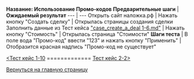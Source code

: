 **Название: Использование Промо-кодов**
**Предварительные шаги** | **Ожидаемый результат** 
--- | ---
 Открыть сайт наложка.рф | 
 Нажать кнопку "Создать сделку" | Открылась страницы создания сделки
Заполнить данные из Тест кейса ["case_create_a_deal 1-6.md"](https://github.com/masteroff/Test-case-nalozhka/blob/main/case_create_a_deal%201-6.md) |
Нажать кнопку "Стоимость" | Открылась страница "Стоимости"
**Шаги теста** | 
В поле вода "Промо-код" ввести "123" и нажать кнопку "Применить" | Отобразится красная надпись "Промо-код не существует"

[<Тест кейс 1-10](https://github.com/masteroff/Test-case-nalozhka/blob/main/case_create_a_deal%201-10.md)  =============  [Тест кейс 2-2>](https://github.com/masteroff/Test-case-nalozhka/blob/main/case_create_a_deal%202-2.md)
 
[Вернуться на главную страницу](https://github.com/masteroff/Test-case-nalozhka/blob/main/list_of_test_cases.md)